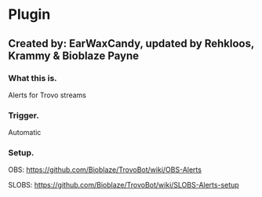 # Plugin

## Created by: EarWaxCandy, updated by Rehkloos, Krammy & Bioblaze Payne

### What this is.
Alerts for Trovo streams

### Trigger.
Automatic

### Setup.
OBS: https://github.com/Bioblaze/TrovoBot/wiki/OBS-Alerts

SLOBS: https://github.com/Bioblaze/TrovoBot/wiki/SLOBS-Alerts-setup